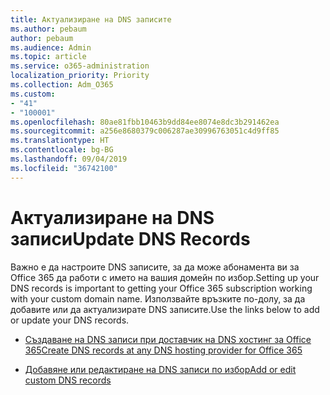 ```yaml
---
title: Актуализиране на DNS записите
ms.author: pebaum
author: pebaum
ms.audience: Admin
ms.topic: article
ms.service: o365-administration
localization_priority: Priority
ms.collection: Adm_O365
ms.custom:
- "41"
- "100001"
ms.openlocfilehash: 80ae81fbb10463b9dd84ee8074e8dc3b291462ea
ms.sourcegitcommit: a256e8680379c006287ae30996763051c4d9ff85
ms.translationtype: HT
ms.contentlocale: bg-BG
ms.lasthandoff: 09/04/2019
ms.locfileid: "36742100"
---
```

# <a name="update-dns-records"></a><span data-ttu-id="04268-102">Актуализиране на DNS записи</span><span class="sxs-lookup"><span data-stu-id="04268-102">Update DNS Records</span></span>

<span data-ttu-id="04268-103">Важно е да настроите DNS записите, за да може абонамента ви за Office 365 да работи с името на вашия домейн по избор.</span><span class="sxs-lookup"><span data-stu-id="04268-103">Setting up your DNS records is important to getting your Office 365 subscription working with your custom domain name.</span></span> <span data-ttu-id="04268-104">Използвайте връзките по-долу, за да добавите или да актуализирате DNS записите.</span><span class="sxs-lookup"><span data-stu-id="04268-104">Use the links below to add or update your DNS records.</span></span>
  
- [<span data-ttu-id="04268-105">Създаване на DNS записи при доставчик на DNS хостинг за Office 365</span><span class="sxs-lookup"><span data-stu-id="04268-105">Create DNS records at any DNS hosting provider for Office 365</span></span>](https://docs.microsoft.com/office365/admin/get-help-with-domains/create-dns-records-at-any-dns-hosting-provider)

- [<span data-ttu-id="04268-106">Добавяне или редактиране на DNS записи по избор</span><span class="sxs-lookup"><span data-stu-id="04268-106">Add or edit custom DNS records</span></span>](https://docs.microsoft.com/office365/admin/dns/add-or-edit-custom-dns-records)
